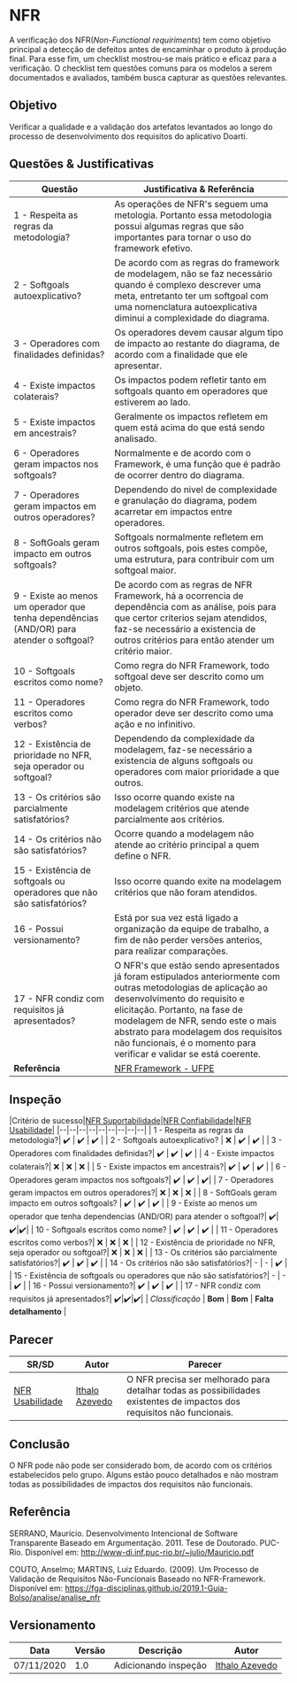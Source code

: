 # NFR
A verificação dos NFR(_Non-Functional requiriments_) tem como objetivo principal a detecção de defeitos antes de encaminhar o produto à produção final. Para esse fim, um checklist mostrou-se mais prático e eficaz para a verificação. O checklist tem questões comuns para os modelos a serem documentados e avaliados, também busca capturar as questões relevantes.

## Objetivo
Verificar a qualidade e a validação dos artefatos levantados ao longo do processo de desenvolvimento dos requisitos do aplicativo Doarti.

## Questões & Justificativas

| Questão |Justificativa & Referência |
|--|--|
| 1 - Respeita as regras da metodologia?| As operações de NFR's seguem uma metologia. Portanto essa metodologia possui algumas regras que são importantes para tornar o uso do framework efetivo. |
| 2 - Softgoals autoexplicativo? | De acordo com as regras do framework de modelagem, não se faz necessário quando é complexo descrever uma meta, entretanto ter um softgoal com uma nomenclatura autoexplicativa diminui a complexidade do diagrama. |
| 3 - Operadores com finalidades definidas?| Os operadores devem causar algum tipo de impacto ao restante do diagrama, de acordo com a finalidade que ele apresentar. |
| 4 - Existe impactos colaterais?| Os impactos podem refletir tanto em softgoals quanto em operadores que estiverem ao lado. |
| 5 - Existe impactos em ancestrais?| Geralmente os impactos refletem em quem está acima do que está sendo analisado. |
| 6 - Operadores geram impactos nos softgoals?| Normalmente e de acordo com o Framework, é uma função que é padrão de ocorrer dentro do diagrama. |
| 7 - Operadores geram impactos em outros operadores?| Dependendo do nivel de complexidade e granulação do diagrama, podem acarretar em impactos entre operadores. |
| 8 - SoftGoals geram impacto em outros softgoals? | Softgoals normalmente refletem em outros softgoals, pois estes compõe, uma estrutura, para contribuir com um softgoal maior. |
| 9 - Existe ao menos um operador que tenha dependências (AND/OR) para atender o softgoal?| De acordo com as regras de NFR Framework, há a ocorrencia de dependência com as análise, pois para que certor criterios sejam atendidos, faz-se necessário a existencia de outros critérios para então atender um critério maior. |
| 10 - Softgoals escritos como nome? | Como regra do NFR Framework, todo softgoal deve ser descrito como um objeto. |
| 11 - Operadores escritos como verbos? | Como regra do NFR Framework, todo operador deve ser descrito como uma ação e no infinitivo. |
| 12 - Existência de prioridade no NFR, seja operador ou softgoal?| Dependendo da complexidade da modelagem, faz-se necessário a existencia de alguns softgoals ou operadores com maior prioridade a que outros. |
| 13 - Os critérios são parcialmente satisfatórios? | Isso ocorre quando existe na modelagem critérios que atende parcialmente aos critérios. |
| 14 - Os critérios não são satisfatórios?| Ocorre quando a modelagem não atende ao critério principal a quem define o NFR. |
| 15 - Existência de softgoals ou operadores que não são satisfatórios?| Isso ocorre quando exite na modelagem critérios que não foram atendidos. |
| 16 - Possui versionamento?| Está por sua vez está ligado a organização da equipe de trabalho, a fim de não perder versões anterios, para realizar comparações. |
| 17 - NFR condiz com requisitos já apresentados?| O NFR's que estão sendo apresentados já foram estipulados anteriormente com outras metodologias de aplicação ao desenvolvimento do requisito e elicitação. Portanto, na fase de modelagem de NFR, sendo este o mais abstrato para modelagem dos requisitos não funcionais, é o momento para verificar e validar se está coerente. |
|__Referência__|[NFR Framework - UFPE](https://www.cin.ufpe.br/~if716/arquivos20152/experimentoBruno/Aula2/Aula2-Parte2-NFR%20Framework.pdf)|

## Inspeção

|Critério de sucesso|[NFR Suportabilidade](../../assets/images/nfr/nfr-suportabilidade.jpg)|[NFR Confiabilidade](../../assets/images/nfr/nfr-confiabilidade.jpg)|[NFR Usabilidade](../../assets/images/nfr/nfr-usabilidade.jpg)|
|--|--|--|--|--|--|--|--|--|
| 1 - Respeita as regras da metodologia?| :heavy_check_mark: | :heavy_check_mark: | :heavy_check_mark: | 
| 2 - Softgoals autoexplicativo? | :x: | :heavy_check_mark: | :heavy_check_mark: |
| 3 - Operadores com finalidades definidas?| :heavy_check_mark: | :heavy_check_mark: | :heavy_check_mark: |
| 4 - Existe impactos colaterais?| :x: | :x: | :x: |
| 5 - Existe impactos em ancestrais?| :heavy_check_mark: | :heavy_check_mark: | :heavy_check_mark: |
| 6 - Operadores geram impactos nos softgoals?| :heavy_check_mark: | :heavy_check_mark: | :heavy_check_mark:| 
| 7 - Operadores geram impactos em outros operadores?| :x: | :x: | :x: |
| 8 - SoftGoals geram impacto em outros softgoals? | :heavy_check_mark: | :heavy_check_mark: | :heavy_check_mark: | 
| 9 - Existe ao menos um operador que tenha dependencias (AND/OR) para atender o softgoal?| :heavy_check_mark:|:heavy_check_mark:|:heavy_check_mark:|
| 10 - Softgoals escritos como nome? | :heavy_check_mark: | :heavy_check_mark: | :heavy_check_mark: | 
| 11 - Operadores escritos como verbos?| :x: | :x: | :x: |
| 12 - Existência de prioridade no NFR, seja operador ou softgoal?| :x: | :x: | :x: |
| 13 - Os critérios são parcialmente satisfatórios?| :heavy_check_mark: | :heavy_check_mark: | :heavy_check_mark: | 
| 14 - Os critérios não são satisfatórios?| - | - | :heavy_check_mark: |
| 15 - Existência de softgoals ou operadores que não são satisfatórios?| - | - | :heavy_check_mark: |
| 16 - Possui versionamento?| :heavy_check_mark: | :heavy_check_mark: | :heavy_check_mark: |
| 17 - NFR condiz com requisitos já apresentados?| :heavy_check_mark:|:heavy_check_mark:|:heavy_check_mark:|
| *Classificação* | **Bom**  | **Bom** | **Falta detalhamento** |


## Parecer

| **SR/SD** | **Autor** | **Parecer**|
|--|--|--|
|[NFR Usabilidade](../../assets/images/nfr/nfr-usabilidade.jpg)| [Ithalo Azevedo](https://github.com/ithaloazevedo)| O NFR precisa ser melhorado para detalhar todas as possibilidades existentes de impactos dos requisitos não funcionais. |

## Conclusão
O NFR pode não pode ser considerado bom, de acordo com os critérios estabelecidos pelo grupo. Alguns estão pouco detalhados e não mostram todas as possibilidades de impactos dos requisitos não funcionais.

## Referência

SERRANO, Maurício. Desenvolvimento Intencional de Software Transparente Baseado em Argumentação. 2011. Tese de Doutorado. PUC-Rio. Disponível em: <http://www-di.inf.puc-rio.br/~julio/Mauricio.pdf>

COUTO, Anselmo; MARTINS, Luiz Eduardo. (2009). Um Processo de Validação de Requisitos Não-Funcionais Baseado no NFR-Framework. Disponível em: <https://fga-disciplinas.github.io/2019.1-Guia-Bolso/analise/analise_nfr>

## Versionamento

| Data | Versão | Descrição | Autor |
|--|--|--|--|
| 07/11/2020 | 1.0 | Adicionando inspeção | [Ithalo Azevedo](https://github.com/ithaloazevedo) |
